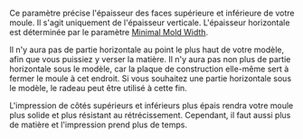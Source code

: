 Ce paramètre précise l'épaisseur des faces supérieure et inférieure de votre moule. Il s'agit uniquement de l'épaisseur verticale. L'épaisseur horizontale est déterminée par le paramètre [Minimal Mold Width](mold_width.md).

Il n'y aura pas de partie horizontale au point le plus haut de votre modèle, afin que vous puissiez y verser la matière. Il n'y aura pas non plus de partie horizontale sous le modèle, car la plaque de construction elle-même sert à fermer le moule à cet endroit. Si vous souhaitez une partie horizontale sous le modèle, le radeau peut être utilisé à cette fin.

L'impression de côtés supérieurs et inférieurs plus épais rendra votre moule plus solide et plus résistant au rétrécissement. Cependant, il faut aussi plus de matière et l'impression prend plus de temps.
